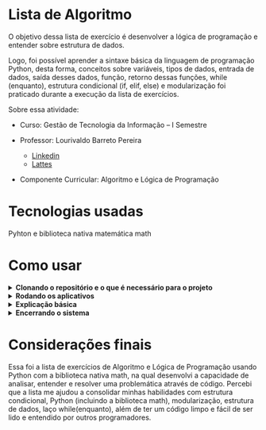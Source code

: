 # Lista de Algoritmo

O objetivo dessa lista de exercício é desenvolver a lógica de programação e entender sobre estrutura de dados.

Logo, foi possível aprender a sintaxe básica da linguagem de programação Python, desta forma, conceitos sobre variáveis, tipos de dados, entrada de dados, saída desses dados, função, retorno dessas funções, while (enquanto), estrutura condicional (if, elif, else) e modularização foi praticado durante a execução da lista de exercícios.

Sobre essa atividade:

- Curso: Gestão de Tecnologia da Informação – I Semestre

- Professor: Lourivaldo Barreto Pereira
  - [Linkedin](https://www.linkedin.com/in/lourivaldo-barreto-pereira-89578760/)
  - [Lattes](http://lattes.cnpq.br/8720861742868012)

- Componente Curricular: Algoritmo e Lógica de Programação

# Tecnologias usadas

Pyhton e biblioteca nativa matemática math

# Como usar

<details>
  <summary><strong>Clonando o repositório e o que é necessário para o projeto</strong></summary>

- `ter o git instalado e configurado na máquina`
- `ter o python3 instalado na máquina`
- `git clone git@github.com:joao-pasip/lista_algoritmo.git`
- `cd lista_algoritmo`

</details>

<details>
  <summary><strong>Rodando os aplicativos</strong></summary>

- `python3 main.py`
  - para começar o sistema de algoritmos de questões.

</details>

<details>
  <summary><strong>Explicação básica</strong></summary>

- No arquivo main.py o usuário escolhe qual código de determinada questão deve ser executado
  - pasta_exercicio_x: `cada pasta armazena o código funcional com o fluxograma`
  - arquivo_resolucao_x.py: `cada arquivo armazena o código funcional de determinada questão`

</details>

<details>
  <summary><strong>Encerrando o sistema</strong></summary>

- Sistema rodando: `main.py`
  - para finalizar a execução do sistema basta:
  - `Digitar 's' e dar 'enter'`

</details>

# Considerações finais

Essa foi a lista de exercícios de Algoritmo e Lógica de Programação usando Python com a biblioteca nativa math, na qual desenvolvi a capacidade de analisar, entender e resolver uma problemática através de código. Percebi que a lista me ajudou a consolidar minhas habilidades com estrutura condicional, Python (incluindo a biblioteca math), modularização, estrutura de dados, laço while(enquanto), além de ter um código limpo e fácil de ser lido e entendido por outros programadores.
